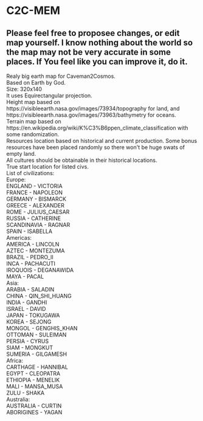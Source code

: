 # C2C-MEM
<h2>Please feel free to proposee changes, or edit map yourself. I know nothing about the world so the map may not be very accurate in some places. If You feel like you can improve it, do it.</h2>
Realy big earth map for Caveman2Cosmos.<br/>
Based on Earth by God.<br/>
Size: 320x140<br/>
It uses Equirectangular projection.<br/>
Height map based on https://visibleearth.nasa.gov/images/73934/topography for land, and https://visibleearth.nasa.gov/images/73963/bathymetry for oceans.<br/>
Terrain map based on https://en.wikipedia.org/wiki/K%C3%B6ppen_climate_classification with some randomization.<br/>
Resources location based on historical and current production. Some bonus resources have been placed randomly so there won't be huge swats of empty land. <br/>
All cultures should be obtainable in their historical locations.<br/>
True start location for listed civs.<br/>
List of civilizations:<br/>
Europe: <br/>
ENGLAND - VICTORIA <br/>
FRANCE - NAPOLEON <br/>
GERMANY - BISMARCK <br/>
GREECE - ALEXANDER <br/>
ROME - JULIUS_CAESAR <br/>
RUSSIA - CATHERINE <br/>
SCANDINAVIA - RAGNAR <br/>
SPAIN - ISABELLA <br/>
Americas: <br/>
AMERICA - LINCOLN <br/>
AZTEC - MONTEZUMA <br/>
BRAZIL - PEDRO_II <br/>
INCA - PACHACUTI <br/>
IROQUOIS - DEGANAWIDA <br/>
MAYA - PACAL <br/>
Asia: <br/>
ARABIA - SALADIN <br/>
CHINA - QIN_SHI_HUANG <br/>
INDIA - GANDHI <br/>
ISRAEL - DAVID <br/>
JAPAN - TOKUGAWA <br/>
KOREA - SEJONG <br/>
MONGOL - GENGHIS_KHAN <br/>
OTTOMAN - SULEIMAN <br/>
PERSIA - CYRUS <br/>
SIAM - MONGKUT <br/>
SUMERIA - GILGAMESH <br/>
Africa: <br/>
CARTHAGE - HANNIBAL <br/>
EGYPT - CLEOPATRA <br/>
ETHIOPIA - MENELIK <br/>
MALI - MANSA_MUSA <br/>
ZULU - SHAKA <br/>
Australia: <br/>
AUSTRALIA - CURTIN <br/>
ABORIGINES - YAGAN <br/>

